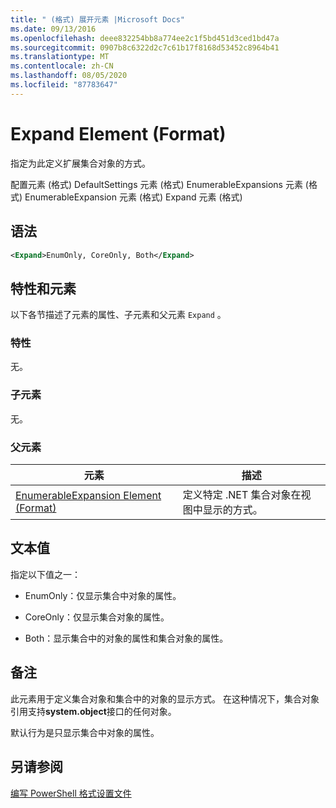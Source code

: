 ```yaml
---
title: " (格式) 展开元素 |Microsoft Docs"
ms.date: 09/13/2016
ms.openlocfilehash: deee832254bb8a774ee2c1f5bd451d3ced1bd47a
ms.sourcegitcommit: 0907b8c6322d2c7c61b17f8168d53452c8964b41
ms.translationtype: MT
ms.contentlocale: zh-CN
ms.lasthandoff: 08/05/2020
ms.locfileid: "87783647"
---
```

# <a name="expand-element-format"></a>Expand Element (Format)

指定为此定义扩展集合对象的方式。

配置元素 (格式) DefaultSettings 元素 (格式) EnumerableExpansions 元素 (格式) EnumerableExpansion 元素 (格式) Expand 元素 (格式) 

## <a name="syntax"></a>语法

```xml
<Expand>EnumOnly, CoreOnly, Both</Expand>
```

## <a name="attributes-and-elements"></a>特性和元素

以下各节描述了元素的属性、子元素和父元素 `Expand` 。

### <a name="attributes"></a>特性

无。

### <a name="child-elements"></a>子元素

无。

### <a name="parent-elements"></a>父元素

|元素|描述|
|-------------|-----------------|
|[EnumerableExpansion Element (Format)](./enumerableexpansion-element-format.md)|定义特定 .NET 集合对象在视图中显示的方式。|

## <a name="text-value"></a>文本值

指定以下值之一：

- EnumOnly：仅显示集合中对象的属性。

- CoreOnly：仅显示集合对象的属性。

- Both：显示集合中的对象的属性和集合对象的属性。

## <a name="remarks"></a>备注

此元素用于定义集合对象和集合中的对象的显示方式。 在这种情况下，集合对象引用支持**system.object**接口的任何对象。

默认行为是只显示集合中对象的属性。

## <a name="see-also"></a>另请参阅

[编写 PowerShell 格式设置文件](./writing-a-powershell-formatting-file.md)
